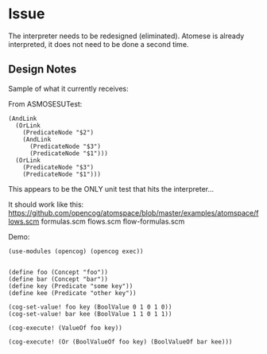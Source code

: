 
Issue
=====
The interpreter needs to be redesigned (eliminated). Atomese is
already interpreted, it does not need to be done a second time.

Design Notes
------------
Sample of what it currently receives:

From ASMOSESUTest:
```
(AndLink
  (OrLink
    (PredicateNode "$2")
    (AndLink
      (PredicateNode "$3")
      (PredicateNode "$1")))
  (OrLink
    (PredicateNode "$3")
    (PredicateNode "$1")))
```

This appears to be the ONLY unit test that hits the interpreter...


It should work like this:
https://github.com/opencog/atomspace/blob/master/examples/atomspace/flows.scm
formulas.scm flows.scm flow-formulas.scm

Demo:
```
(use-modules (opencog) (opencog exec))


(define foo (Concept "foo"))
(define bar (Concept "bar"))
(define key (Predicate "some key"))
(define kee (Predicate "other key"))

(cog-set-value! foo key (BoolValue 0 1 0 1 0))
(cog-set-value! bar kee (BoolValue 1 1 0 1 1))

(cog-execute! (ValueOf foo key))

(cog-execute! (Or (BoolValueOf foo key) (BoolValueOf bar kee)))
```
